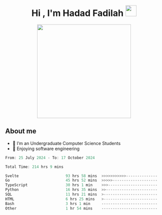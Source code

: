 <h1 align="center">Hi , I'm Hadad Fadilah <img src="https://media.giphy.com/media/hvRJCLFzcasrR4ia7z/giphy.gif" width="35"></h1>

<p align="center">
<img src="https://media.tenor.com/78dNivDemDAAAAAi/speech-bubble-venti.gif" width="300"/>    
</p>


##  About me
- 🔭 I’m an Undergraduate Computer Science Students
- 🌱 Enjoying software engineering

<!--START_SECTION:waka-->

```go
From: 25 July 2024 - To: 17 October 2024

Total Time: 214 hrs 9 mins

Svelte                     93 hrs 58 mins  >>>>>>>>>>>--------------   43.49 %
Go                         45 hrs 52 mins  >>>>>--------------------   21.23 %
TypeScript                 30 hrs 1 min    >>>----------------------   13.89 %
Python                     16 hrs 35 mins  >>-----------------------   07.67 %
SQL                        11 hrs 21 mins  >------------------------   05.26 %
HTML                       6 hrs 25 mins   >------------------------   02.98 %
Bash                       3 hrs 1 min     -------------------------   01.40 %
Other                      1 hr 54 mins    -------------------------   00.88 %
```

<!--END_SECTION:waka-->




<!--
**Fadil-Tao/Fadil-Tao** is a ✨ _special_ ✨ repository because its `README.md` (this file) appears on your GitHub profile.


